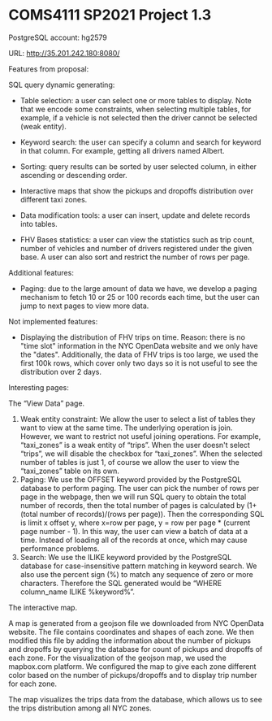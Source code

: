 # COMS4111 SP2021 Project 1.3

PostgreSQL account: hg2579

URL: http://35.201.242.180:8080/

Features from proposal:

SQL query dynamic generating:

- Table selection: a user can select one or more tables to display. Note that we encode some constraints, when selecting multiple tables, for example, if a vehicle is not selected then the driver cannot be selected (weak entity).

- Keyword search: the user can specify a column and search for keyword in that column. For example, getting all drivers named Albert.

- Sorting: query results can be sorted by user selected column, in either ascending or descending order.


- Interactive maps that show the pickups and dropoffs distribution over different taxi zones. 

- Data modification tools: a user can insert, update and delete records into tables.

- FHV Bases statistics: a user can view the statistics such as trip count, number of vehicles and number of drivers registered under the given base. A user can also sort and restrict the number of rows per page.

Additional features:

- Paging: due to the large amount of data we have, we develop a paging mechanism to fetch 10 or 25 or 100 records each time, but the user can jump to next pages to view more data.

Not implemented features:

- Displaying the distribution of FHV trips on time. Reason: there is no "time slot" information in the NYC OpenData website and we only have the "dates". Additionally,  the data of FHV trips is too large, we used the first 100k rows, which cover only two days so it is not useful to see the distribution over 2 days.

Interesting pages:

The “View Data” page. 

1. Weak entity constraint: We allow the user to select a list of tables they want to view at the same time. The underlying operation is join. However, we want to restrict not useful joining operations. For example, “taxi_zones” is a weak entity of “trips”. When the user doesn't select “trips”, we will disable the checkbox for “taxi_zones”. When the selected number of tables is just 1, of course we allow the user to view the “taxi_zones” table on its own.
2. Paging: We use the OFFSET keyword provided by the PostgreSQL database to perform paging. The user can pick the number of rows per page in the webpage, then we  will run SQL query to obtain the total number of records, then the total number of pages is calculated by (1+(total number of records)/(rows per page)). Then the corresponding SQL is limit x offset y, where x=row per page, y = row per page * (current page number - 1). In this way, the user can view a batch of data at a time. Instead of loading all of the records at once, which may cause performance problems.
3. Search: We use the ILIKE keyword provided by the PostgreSQL database for case-insensitive pattern matching in keyword search. We also use the percent sign (%) to match any sequence of zero or more characters. Therefore the SQL generated would be “WHERE column_name ILIKE %keyword%”.

The interactive map.

A map is generated from a geojson file we downloaded from NYC OpenData website. The file contains coordinates and shapes of each zone. We then modified this file by adding the information about the number of pickups and dropoffs by querying the database for count of pickups and dropoffs of each zone. For the visualization of the geojson map, we used the mapbox.com platform. We configured the map to give each zone different color based on the number of pickups/dropoffs and to display trip number for each zone.

The map visualizes the trips data from the database, which allows us to see the trips distribution among all NYC zones.
